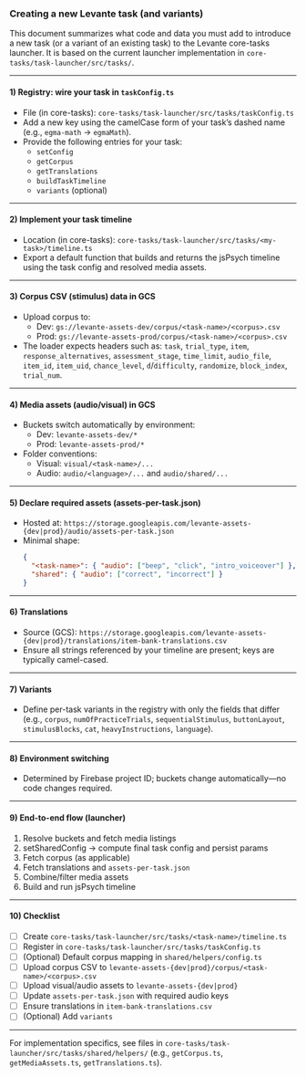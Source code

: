 ### Creating a new Levante task (and variants)

This document summarizes what code and data you must add to introduce a new task (or a variant of an existing task) to the Levante core-tasks launcher. It is based on the current launcher implementation in `core-tasks/task-launcher/src/tasks/`.

---

#### 1) Registry: wire your task in `taskConfig.ts`
- File (in core-tasks): `core-tasks/task-launcher/src/tasks/taskConfig.ts`
- Add a new key using the camelCase form of your task’s dashed name (e.g., `egma-math` → `egmaMath`).
- Provide the following entries for your task:
  - `setConfig`
  - `getCorpus`
  - `getTranslations`
  - `buildTaskTimeline`
  - `variants` (optional)

---

#### 2) Implement your task timeline
- Location (in core-tasks): `core-tasks/task-launcher/src/tasks/<my-task>/timeline.ts`
- Export a default function that builds and returns the jsPsych timeline using the task config and resolved media assets.

---

#### 3) Corpus CSV (stimulus) data in GCS
- Upload corpus to:
  - Dev: `gs://levante-assets-dev/corpus/<task-name>/<corpus>.csv`
  - Prod: `gs://levante-assets-prod/corpus/<task-name>/<corpus>.csv`
- The loader expects headers such as: `task`, `trial_type`, `item`, `response_alternatives`, `assessment_stage`, `time_limit`, `audio_file`, `item_id`, `item_uid`, `chance_level`, `d`/`difficulty`, `randomize`, `block_index`, `trial_num`.

---

#### 4) Media assets (audio/visual) in GCS
- Buckets switch automatically by environment:
  - Dev: `levante-assets-dev/*`
  - Prod: `levante-assets-prod/*`
- Folder conventions:
  - Visual: `visual/<task-name>/...`
  - Audio: `audio/<language>/...` and `audio/shared/...`

---

#### 5) Declare required assets (assets-per-task.json)
- Hosted at: `https://storage.googleapis.com/levante-assets-{dev|prod}/audio/assets-per-task.json`
- Minimal shape:
  ```json
  {
    "<task-name>": { "audio": ["beep", "click", "intro_voiceover"] },
    "shared": { "audio": ["correct", "incorrect"] }
  }
  ```

---

#### 6) Translations
- Source (GCS): `https://storage.googleapis.com/levante-assets-{dev|prod}/translations/item-bank-translations.csv`
- Ensure all strings referenced by your timeline are present; keys are typically camel-cased.

---

#### 7) Variants
- Define per-task variants in the registry with only the fields that differ (e.g., `corpus`, `numOfPracticeTrials`, `sequentialStimulus`, `buttonLayout`, `stimulusBlocks`, `cat`, `heavyInstructions`, `language`).

---

#### 8) Environment switching
- Determined by Firebase project ID; buckets change automatically—no code changes required.

---

#### 9) End-to-end flow (launcher)
1) Resolve buckets and fetch media listings
2) setSharedConfig → compute final task config and persist params
3) Fetch corpus (as applicable)
4) Fetch translations and `assets-per-task.json`
5) Combine/filter media assets
6) Build and run jsPsych timeline

---

#### 10) Checklist
- [ ] Create `core-tasks/task-launcher/src/tasks/<task-name>/timeline.ts`
- [ ] Register in `core-tasks/task-launcher/src/tasks/taskConfig.ts`
- [ ] (Optional) Default corpus mapping in `shared/helpers/config.ts`
- [ ] Upload corpus CSV to `levante-assets-{dev|prod}/corpus/<task-name>/<corpus>.csv`
- [ ] Upload visual/audio assets to `levante-assets-{dev|prod}`
- [ ] Update `assets-per-task.json` with required audio keys
- [ ] Ensure translations in `item-bank-translations.csv`
- [ ] (Optional) Add `variants`

---

For implementation specifics, see files in `core-tasks/task-launcher/src/tasks/shared/helpers/` (e.g., `getCorpus.ts`, `getMediaAssets.ts`, `getTranslations.ts`).
